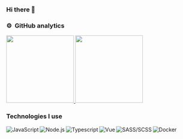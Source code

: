 ### Hi there 👋

### ⚙️ &nbsp;GitHub analytics

<p>
<a href="https://github.com/peterkitonga">
  <img height="180em" src="https://github-readme-stats-eight-theta.vercel.app/api?username=peterkitonga&show_icons=true&theme=algolia&include_all_commits=true&count_private=true"/>
  <img height="180em" src="https://github-readme-stats-eight-theta.vercel.app/api/top-langs/?username=peterkitonga&layout=compact&langs_count=8&theme=algolia"/>
</a>
</p>

### Technologies I use
<img align="left" alt="JavaScript" src="https://img.shields.io/badge/Javascript-F7DF1E?logo=javascript&style=for-the-badge&logoColor=white" />
<img align="left" alt="Node.js" src="https://img.shields.io/badge/Node.js-339933?logo=node-dot-js&style=for-the-badge&logoColor=white" />
<img align="left" alt="Typescript" src="https://img.shields.io/badge/Typescript-3178C6?logo=typescript&style=for-the-badge&logoColor=white" />
<img align="left" alt="Vue" src="https://img.shields.io/badge/Vue.JS-4FC08D?logo=vue-dot-js&style=for-the-badge&logoColor=white" />
<img align="left" alt="SASS/SCSS" src="https://img.shields.io/badge/Sass-CC6699?logo=sass&style=for-the-badge&logoColor=white" />
<img align="left" alt="Docker" src="https://img.shields.io/badge/Docker-2496ED?logo=docker&style=for-the-badge&logoColor=white" />
